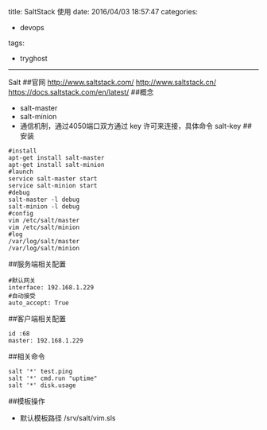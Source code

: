 title: SaltStack 使用
date: 2016/04/03 18:57:47
categories:

 - devops 


tags:

- tryghost

---

Salt
##官网
http://www.saltstack.com/
http://www.saltstack.cn/
https://docs.saltstack.com/en/latest/
##概念
 * salt-master
 * salt-minion
 * 通信机制，通过4050端口双方通过 key 许可来连接，具体命令 salt-key
##安装
```langauge-bash
#install
apt-get install salt-master
apt-get install salt-minion
#launch
service salt-master start
service salt-minion start
#debug
salt-master -l debug
salt-minion -l debug
#config
vim /etc/salt/master
vim /etc/salt/minion
#log
/var/log/salt/master
/var/log/salt/minion
```
##服务端相关配置
```language-bash
#默认网关
interface: 192.168.1.229
#自动接受
auto_accept: True
```
##客户端相关配置
```language-bash
id :68
master: 192.168.1.229
```
##相关命令
```language-bash
salt '*' test.ping
salt '*' cmd.run "uptime"
salt '*' disk.usage
```

##模板操作
 * 默认模板路径 /srv/salt/vim.sls





